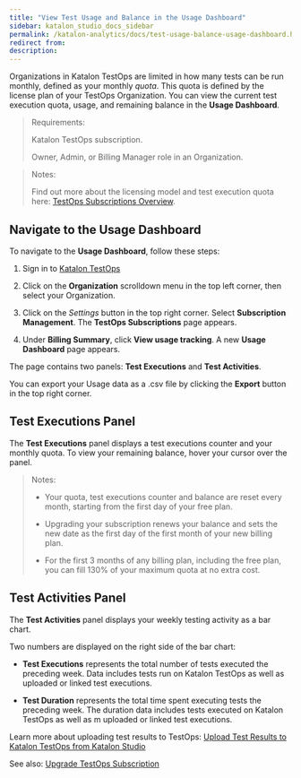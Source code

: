 ```yaml
---
title: "View Test Usage and Balance in the Usage Dashboard" 
sidebar: katalon_studio_docs_sidebar
permalink: /katalon-analytics/docs/test-usage-balance-usage-dashboard.html
redirect from:
description:
---
```


Organizations in Katalon TestOps are limited in how many tests can be run monthly, defined as your monthly *quota*. This quota is defined by the license plan of your TestOps Organization. You can view the current test execution quota, usage, and remaining balance in the **Usage Dashboard**.

>Requirements:
>
>Katalon TestOps subscription.
>
>Owner, Admin, or Billing Manager role in an Organization.

>Notes:
>
>Find out more about the licensing model and test execution quota here: [TestOps Subscriptions Overview](https://docs.katalon.com/katalon-analytics/docs/testops_subscriptions_overview.html).

## Navigate to the Usage Dashboard

To navigate to the **Usage Dashboard**, follow these steps:

1. Sign in to [Katalon TestOps](https://testops.katalon.io/)

2. Click on the **Organization** scrolldown menu in the top left corner, then select your Organization.

3. Click on the *Settings* button in the top right corner. Select **Subscription Management**. The **TestOps Subscriptions** page appears.

4. Under **Billing Summary**, click **View usage tracking**. A new **Usage Dashboard** page appears.

The page contains two panels: **Test Executions** and **Test Activities**.

You can export your Usage data as a .csv file by clicking the **Export** button in the top right corner.

## Test Executions Panel

The **Test Executions** panel displays a test executions counter and your monthly quota. To view your remaining balance, hover your cursor over the panel.

>Notes:
>
>* Your quota, test executions counter and balance are reset every month, starting from the first day of your free plan.
>
>* Upgrading your subscription renews your balance and sets the new date as the first day of the first month of your new billing plan.
>
>* For the first 3 months of any billing plan, including the free plan, you can fill 130% of your maximum quota at no extra cost.

## Test Activities Panel

The **Test Activities** panel displays your weekly testing activity as a bar chart.

Two numbers are displayed on the right side of the bar chart:

- **Test Executions** represents the total number of tests executed the preceding week. Data includes tests run on Katalon TestOps as well as uploaded or linked test executions.

- **Test Duration** represents the total time spent executing tests the preceding week. The duration data includes tests executed on Katalon TestOps as well as m uploaded or linked test executions.

Learn more about uploading test results to TestOps: [Upload Test Results to Katalon TestOps from Katalon Studio](https://docs.katalon.com/katalon-studio/docs/katalon-analytics-beta-integration.html)

See also: 
[Upgrade TestOps Subscription](https://docs.katalon.com/katalon-analytics/docs/upgrade-subscriptions.html#add-more-test-results)
